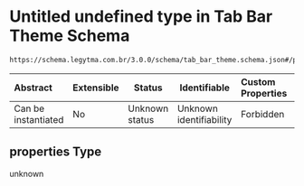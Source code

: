 # Untitled undefined type in Tab Bar Theme Schema

```txt
https://schema.legytma.com.br/3.0.0/schema/tab_bar_theme.schema.json#/properties
```




| Abstract            | Extensible | Status         | Identifiable            | Custom Properties | Additional Properties | Access Restrictions | Defined In                                                                                |
| :------------------ | ---------- | -------------- | ----------------------- | :---------------- | --------------------- | ------------------- | ----------------------------------------------------------------------------------------- |
| Can be instantiated | No         | Unknown status | Unknown identifiability | Forbidden         | Allowed               | none                | [tab_bar_theme.schema.json\*](../schema/tab_bar_theme.schema.json) |

## properties Type

unknown
